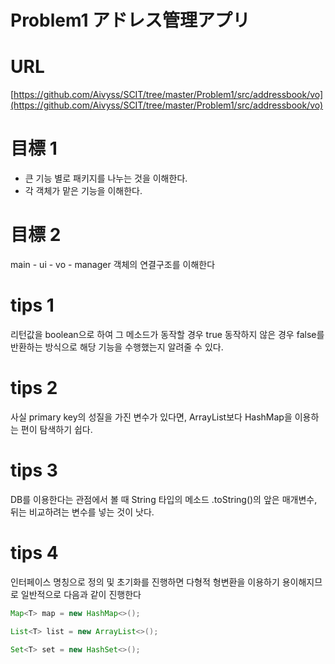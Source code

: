 # Problem1 アドレス管理アプリ

# URL

[https://github.com/Aivyss/SCIT/tree/master/Problem1/src/addressbook/vo](https://github.com/Aivyss/SCIT/tree/master/Problem1/src/addressbook/vo)

# 目標 1

- 큰 기능 별로 패키지를 나누는 것을 이해한다.
- 각 객체가 맡은 기능을 이해한다.

# 目標 2

main - ui - vo - manager 객체의 연결구조를 이해한다

# tips 1

리턴값을 boolean으로 하여 그 메소드가 동작할 경우 true 동작하지 않은 경우 false를 반환하는 방식으로 해당 기능을 수행했는지 알려줄 수 있다.

# tips 2

사실 primary key의 성질을 가진 변수가 있다면, ArrayList보다 HashMap을 이용하는 편이 탐색하기 쉽다.

# tips 3

DB를 이용한다는 관점에서 볼 때 String 타입의 메소드 .toString()의 앞은 매개변수, 뒤는 비교하려는 변수를 넣는 것이 낫다.

# tips 4

인터페이스 명칭으로 정의 및 초기화를 진행하면 다형적 형변환을 이용하기 용이해지므로 일반적으로 다음과 같이 진행한다

```java
Map<T> map = new HashMap<>();
```

```java
List<T> list = new ArrayList<>();
```

```java
Set<T> set = new HashSet<>();
```